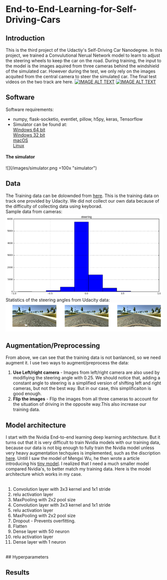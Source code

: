 # End-to-End-Learning-for-Self-Driving-Cars

## Introduction
This is the third project of the Udactiy's Self-Driving Car Nanodegree. In this project, we trained a Convulutional Nerual Network model to learn to adjust the steering wheels to keep the car on the road. During training, the input to the model is the images aquired from three cameras behind the windshield of the simulated car. However during the test, we only rely on the images acquited from the central camera to steer the simulated car. The final test videos on the two track are here.
[![IMAGE ALT TEXT](http://img.youtube.com/vi/Epqb7tTIe6s/0.jpg)](https://youtu.be/Epqb7tTIe6s "CarND Behaviour cloning with just 15 params ")
[![IMAGE ALT TEXT](http://img.youtube.com/vi/gnh3lAgt-MU/0.jpg)](https://youtu.be/gnh3lAgt-MU "CarND Behaviour cloning with just 15 params ")



## Software
Software requirements:
* numpy, flask-socketio, eventlet, pillow, h5py, keras, Tensorflow</br>
* Simulator can be found at:</br>
[Windows 64 bit](https://d17h27t6h515a5.cloudfront.net/topher/2016/November/5831f3a4_simulator-windows-64/simulator-windows-64.zip)</br>
[Windows 32 bit](https://d17h27t6h515a5.cloudfront.net/topher/2016/November/5831f4b6_simulator-windows-32/simulator-windows-32.zip)</br>
[macOS](https://d17h27t6h515a5.cloudfront.net/topher/2016/November/5831f290_simulator-macos/simulator-macos.zip)</br>
[Linux](https://d17h27t6h515a5.cloudfront.net/topher/2016/November/5831f0f7_simulator-linux/simulator-linux.zip)</br>

#### The simulator
![](/images/simulator.png =100x "simulator")

## Data
The Training data can be dolownded from [here](https://d17h27t6h515a5.cloudfront.net/topher/2016/December/584f6edd_data/data.zip). This is the training data on track one provided by Udacity. We did not collect our own data because of the difficulty of collecting data using keyborad.</br>
Sample data from cameras:</br>
![](/images/picture2.png "simulator")
Statistics of the steering angles from Udacity data:
![](/images/picture1.png "simulator")


## Augmentation/Preprocessing
From above, we can see that the training data is not banlanced, so we need augment it. I use two ways to augment/preprocess the data:</br> 
1. **Use Left/right camera** - Images from left/right camera are also used by modifiying the steering angle with 0.25. We should notice that, adding a constant angle to steering is a simplified version of shifting left and right cameras, but not the best way. But in our case, this simplificaiton is good enough.</br> 
2. **Flip the images** - Flip the images from all three cameras to account for the situation of driving in the opposite way.This also increase our training data.</br> 


## Model architecture
I start with the Nvidia End-to-end learning deep learning architecture. But it turns out that it is very difficult to train Nvidia models with our training data, because our data is not big enough to fully train the Nvidia model unless very heavy augmentation techquies is implemented, such as the discription [here](https://chatbotslife.com/using-augmentation-to-mimic-human-driving-496b569760a9#.p9gqjosuv).
Untill I saw the model of Mengxi Wu, he then wrote a article introducing his [tiny model](https://medium.com/@xslittlegrass/self-driving-car-in-a-simulator-with-a-tiny-neural-network-13d33b871234#.8fj065dgy). I realized that I need a much smaller model compared Nvidia's, to better match my training data. Here is the model architecture which works in my case.</br>
</br>
1. Convolution layer with 3x3 kernel and 1x1 stride</br>
2. relu activation layer</br>
3. MaxPooling with 2x2 pool size
4. Convolution layer with 3x3 kernel and 1x1 stride</br>
5. relu activation layer</br>
6. MaxPooling with 2x2 pool size</br>
7. Dropout - Prevents overfitting.</br> 
8. Flatten</br>
9. Dense layer with 50 neuron</br>
10. relu activation layer</br>
11. Dense layer with 1 neuron</br> 
</br>
## Hyperparameters

## Results
